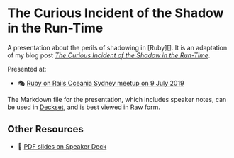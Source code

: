 # The Curious Incident of the Shadow in the Run-Time

A presentation about the perils of shadowing in [Ruby][]. It is an adaptation
of my blog post _[The Curious Incident of the Shadow in the Run-Time][]_.

Presented at:

- :performing_arts:
  [Ruby on Rails Oceania Sydney meetup on 9 July 2019][]

The Markdown file for the presentation, which includes speaker notes, can
be used in [Deckset][], and is best viewed in Raw form.

## Other Resources

- :card_index: [PDF slides on Speaker Deck][]

[Deckset]: https://www.decksetapp.com/
[PDF slides on Speaker Deck]: #
[Ruby on Rails Oceania Sydney meetup on 9 July 2019]: https://www.meetup.com/Ruby-On-Rails-Oceania-Sydney/events/lwffcryzkbmb/
[The Curious Incident of the Shadow in the Run-Time]: https://paulfioravanti.com/blog/2018/08/20/the-curious-incident-of-the-shadow-in-the-run-time/

